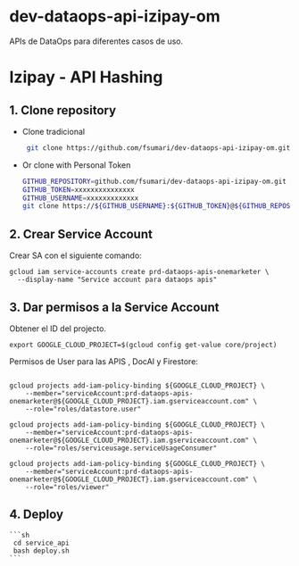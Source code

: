 # dev-dataops-api-izipay-om
APIs de DataOps para diferentes casos de uso.

# Izipay - API Hashing

## 1. Clone repository

* Clone tradicional

    ```sh
     git clone https://github.com/fsumari/dev-dataops-api-izipay-om.git
    ```

* Or clone with Personal Token
  
    ```sh
    GITHUB_REPOSITORY=github.com/fsumari/dev-dataops-api-izipay-om.git
    GITHUB_TOKEN=xxxxxxxxxxxxxxx
    GITHUB_USERNAME=xxxxxxxxxxxxx
    git clone https://${GITHUB_USERNAME}:${GITHUB_TOKEN}@${GITHUB_REPOSITORY}
    ```

## 2. Crear Service Account

Crear SA con el siguiente comando:

```
gcloud iam service-accounts create prd-dataops-apis-onemarketer \
  --display-name "Service account para dataops apis"
```

## 3. Dar permisos a la Service Account

Obtener el ID del projecto.

```
export GOOGLE_CLOUD_PROJECT=$(gcloud config get-value core/project)
```
Permisos de User para las APIS , DocAI y Firestore:

```

gcloud projects add-iam-policy-binding ${GOOGLE_CLOUD_PROJECT} \
    --member="serviceAccount:prd-dataops-apis-onemarketer@${GOOGLE_CLOUD_PROJECT}.iam.gserviceaccount.com" \
    --role="roles/datastore.user"

gcloud projects add-iam-policy-binding ${GOOGLE_CLOUD_PROJECT} \
    --member="serviceAccount:prd-dataops-apis-onemarketer@${GOOGLE_CLOUD_PROJECT}.iam.gserviceaccount.com" \
    --role="roles/serviceusage.serviceUsageConsumer"

gcloud projects add-iam-policy-binding ${GOOGLE_CLOUD_PROJECT} \
    --member="serviceAccount:prd-dataops-apis-onemarketer@${GOOGLE_CLOUD_PROJECT}.iam.gserviceaccount.com" \
    --role="roles/viewer"
```


## 4. Deploy

    ```sh
     cd service_api
     bash deploy.sh
    ```

